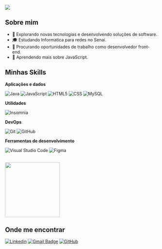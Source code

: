 ![](https://komarev.com/ghpvc/?username=Faccin27&color=006bed)

## Sobre mim

- 🤔 Explorando novas tecnologias e desenvolvendo soluções de software.
- 🎓 Estudando Informatica para redes no Senai.
- 💼 Procurando oportunidades de trabalho como desenvolvedor front-end.
- 🌱 Aprendendo mais sobre JavaScript.

## Minhas Skills

**Aplicações e dados**

![Java](https://img.shields.io/badge/-Java-333333?style=flat&logo=Java&logoColor=007396)
![JavaScript](https://img.shields.io/badge/-JavaScript-333333?style=flat&logo=javascript)
![HTML5](https://img.shields.io/badge/-HTML5-333333?style=flat&logo=HTML5)
![CSS](https://img.shields.io/badge/-CSS-333333?style=flat&logo=CSS3&logoColor=1572B6)
![MySQL](https://img.shields.io/badge/-MySQL-333333?style=flat&logo=mysql)

**Utilidades**

![Insomnia](https://img.shields.io/badge/-Insomnia-333333?style=flat&logo=insomnia)

**DevOps**

![Git](https://img.shields.io/badge/-Git-333333?style=flat&logo=git)
![GitHub](https://img.shields.io/badge/-GitHub-333333?style=flat&logo=github)

**Ferramentas de desenvolvimento**

![Visual Studio Code](https://img.shields.io/badge/-Visual%20Studio%20Code-333333?style=flat&logo=visual-studio-code&logoColor=007ACC)
![Figma](https://img.shields.io/badge/-Figma-333333?style=flat&logo=figma&logoColor=007ACC)

<br/>

<a href="https://github.com/Faccin27" title="Perfil de Faccin">
  <img height="180em" src="https://github-readme-stats.vercel.app/api/top-langs/?username=faccin27i&layout=compact&langs_count=7&theme=rose_pine"/>
</a>

## Onde me encontrar

[![Linkedin](https://img.shields.io/badge/-guilherme_faccin-blue?style=flat-square&logo=Linkedin&logoColor=white&link=Gui.faccin)](https://www.linkedin.com/in/guilherme-faccin-5b71a5172/)
[![Gmail Badge](https://img.shields.io/badge/-gfaccin27@gmail.com-006bed?style=flat-square&logo=Gmail&logoColor=white&link=mailto:gfaccin27@gmail.com)](mailto:gfaccin27@gmail.com)
[![GitHub](https://img.shields.io/github/followers/Faccin27?label=follow&style=social)](https://github.com/Faccin27/)

